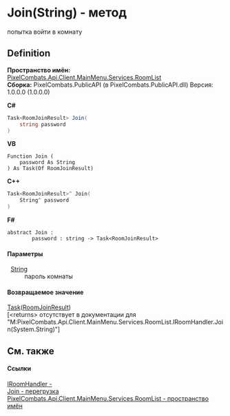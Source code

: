 # Join(String) - метод


попытка войти в комнату



## Definition
**Пространство имён:** <a href="ae7ef404-1be2-4da8-5f79-9ca48b77858c">PixelCombats.Api.Client.MainMenu.Services.RoomList</a>  
**Сборка:** PixelCombats.PublicAPI (в PixelCombats.PublicAPI.dll) Версия: 1.0.0.0 (1.0.0.0)

**C#**
``` C#
Task<RoomJoinResult> Join(
	string password
)
```
**VB**
``` VB
Function Join ( 
	password As String
) As Task(Of RoomJoinResult)
```
**C++**
``` C++
Task<RoomJoinResult>^ Join(
	String^ password
)
```
**F#**
``` F#
abstract Join : 
        password : string -> Task<RoomJoinResult> 
```



#### Параметры
<dl><dt>  <a href="https://learn.microsoft.com/dotnet/api/system.string" target="_blank" rel="noopener noreferrer">String</a></dt><dd>пароль комнаты</dd></dl>

#### Возвращаемое значение
<a href="https://learn.microsoft.com/dotnet/api/system.threading.tasks.task-1" target="_blank" rel="noopener noreferrer">Task</a>(<a href="fd2c5f7d-81bf-5f47-1211-a967d0c23469">RoomJoinResult</a>)  
\[&lt;returns&gt; отсутствует в документации для "M:PixelCombats.Api.Client.MainMenu.Services.RoomList.IRoomHandler.Join(System.String)"\]

## См. также


#### Ссылки
<a href="0ad6daa6-a233-4ab8-6e7f-28a884e19914">IRoomHandler - </a>  
<a href="5c99f7fa-80ab-f5d9-5bff-bd153e74189f">Join - перегрузка</a>  
<a href="ae7ef404-1be2-4da8-5f79-9ca48b77858c">PixelCombats.Api.Client.MainMenu.Services.RoomList - пространство имён</a>  
